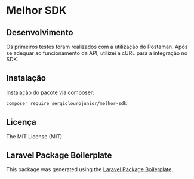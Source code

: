 # Melhor SDK

## Desenvolvimento

Os primeiros testes foram realizados com a utilização do Postaman. Após se adequar ao funcionamento da API, utilizei a cURL para a integração no SDK.

## Instalação

Instalação do pacote via composer:

```bash
composer require sergiolourojunior/melhor-sdk
```
## Licença

The MIT License (MIT).

## Laravel Package Boilerplate

This package was generated using the [Laravel Package Boilerplate](https://laravelpackageboilerplate.com).
